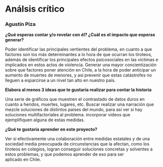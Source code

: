 # Análsis crítico 
### Agustín Piza

__¿Qué esperas contar y/o revelar con él? ¿Cuál es el impacto que esperas generar?__ 

Poder identificar las principales vertientes del problema, en cuanto a que factores son los más determinantes a lo hora de que ocurran los tiroteos, además de identificar los principales efectos psicosociales en las víctimas e implicados en estos actos de violencia. Generar una mayor concientización sobre que factores poner atención en Chile, a la hora de poder anticipar un aumento de muertes de menores, y así prevenir que estas catástrofes no lleguen a esparcirse a un nivel tan alto en nuestro país.

__Elabora al menos 3 ideas que te gustaría realizar para contar la historia__ 

Una serie de gráficos que muestren el contrastado de datos duros en cuanto a heridos, muertes, lugares, etc. Buscar realizar una narración que mezcle soluciones de distintos países del mundo, para así ver si hay soluciones multifactoriales al problema. incorporar videos que ejemplifiquen alguna de estas medidas.

__¿Qué te gustaría aprender en este proyecto?__

Ver si efectivamente una colaboración entre medidas estatales y de una sociedad media preocupada de circunstancias que la afectan, como los tiroteos en colegios, logran conseguir soluciones concretas y solventes a estos problemas, y que podemos aprender de eso para ser aplicado en Chile.